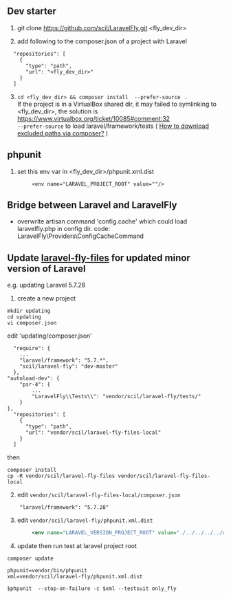 ## Dev starter

1. git clone https://github.com/scil/LaravelFly.git <fly_dev_dir>

2. add following to the composer.json of a project with Laravel
```
  "repositories": [
    {
      "type": "path",
      "url": "<fly_dev_dir>"
    }
  ]
```

3. `cd <fly_dev_dir> && composer install  --prefer-source ` .   
If the project is in a VirtualBox shared dir, it may failed to symlinking to <fly_dev_dir>, the solution is https://www.virtualbox.org/ticket/10085#comment:32  
`--prefer-source` to load laravel/framework/tests ( [How to download excluded paths via composer?](https://stackoverflow.com/questions/28169938/how-to-download-excluded-paths-via-composer) )

## phpunit

1. set this env var in <fly_dev_dir>/phpunit.xml.dist
```
        <env name="LARAVEL_PROJECT_ROOT" value=""/>
```

## Bridge between Laravel and LaravelFly

- overwrite artisan command 'config.cache' which could load laravelfly.php in config dir. code: LaravelFly\Providers\ConfigCacheCommand 

## Update [laravel-fly-files](https://github.com/scil/LaravelFly-fly-files) for updated minor version of Laravel

e.g. updating Laravel 5.7.28

1. create a new project 

```
mkdir updating
cd updating
vi composer.json

```

edit 'updating/composer.json'
```
  "require": {
    ...
    "laravel/framework": "5.7.*",
    "scil/laravel-fly": "dev-master"
  },
"autoload-dev": {
    "psr-4": {
        ...
        "LaravelFly\\Tests\\": "vendor/scil/laravel-fly/tests/"
    }
},
  "repositories": [
    {
      "type": "path",
      "url": "vendor/scil/laravel-fly-files-local"
    }
  ]

```

then 
```
composer install
cp -R vendor/scil/laravel-fly-files vendor/scil/laravel-fly-files-local
```

2. edit `vendor/scil/laravel-fly-files-local/composer.json`
```
    "laravel/framework": "5.7.28"
```

3. edit `vendor/scil/laravel-fly/phpunit.xml.dist`
```xml
        <env name="LARAVEL_VERSION_PROJECT_ROOT" value="./../../../../updating"/>
```

4. update then run test at laravel project root
```
composer update

phpunit=vendor/bin/phpunit
xml=vendor/scil/laravel-fly/phpunit.xml.dist

$phpunit  --stop-on-failure -c $xml --testsuit only_fly

```
